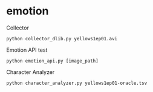 # emotion

Collector
```
python collector_dlib.py yellows1ep01.avi
```

Emotion API test
```
python emotion_api.py [image_path]
```

Character Analyzer
```
python character_analyzer.py yellows1ep01-oracle.tsv
```
